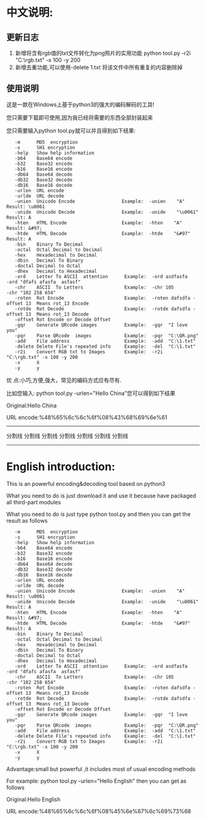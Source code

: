 ﻿﻿中文说明:
========
## 更新日志
1. 新增将含有rgb值的txt文件转化为png照片的实用功能 python tool.py -r2i  "C:\rgb.txt" -x 100 -y 200
2. 新增去重功能,可以使用-delete 1.txt 将该文件中所有重复的内容删除掉

## 使用说明 
这是一款在Windows上基于python3的强大的编码解码的工具!

您只需要下载即可使用,因为我已经将需要的东西全部封装起来

您只需要输入python tool.py就可以并且得到如下结果:
	 	
       -m      MD5  encryption
       -s      SH1 encryption
       -help   Show help information
       -b64    Base64 encode
       -b32    Base32 encode
       -b16    Base16 encode
       -db64   Base64 decode
       -db32   Base32 decode
       -db16   Base16 decode
       -urlen  URL encode
       -urlde  URL decode
       -unien  Unicode Encode                 Example:  -unien    "A"        Result: \u0061
       -unide  Unicode Decode                 Example:  -unide    "\u0061"   Result: A
       -hten   HTML Encode                    Example:  -hten    "A"         Result: &#97;
       -htde   HTML Decode                    Example:  -htde    "&#97"      Result: A
       -bin    Binary To Decimal
       -octal  Octal Decimal to Decimal
       -hex    Hexadecimal to Decimal
       -dbin   Decimal To Binary
       -doctal Decimal to Octal
       -dhex   Decimal to Hexadecimal
       -ord    Letter To ASCII  attention      Example:  -ord asdfasfa      -ord "dfafs afasfa  asfasf"
       -chr    ASCII  To Letters               Example:  -chr 105           -chr "102 258 654"
       -roten  Rot Encode                      Example:  -roten dafsdfa -offset 13  Means rot_13 Encode
       -rotde  Rot Decode                      Example:  -rotde dafsdfa -offset 13  Means rot_13 Decode
       -offset Rot Encode or Decode Offset
       -gqr    Generate QRcode images          Example:  -gqr  "I love you"
       -pqr    Parse QRcode  images            Example:  -pqr  "C:\QR.png"
       -add    File address                    Example:  -add  "C:\1.txt"
       -delete Delete File's repeated info     Example:  -del  "C:\1.txt"
       -r2i    Convert RGB txt to Images       Example:  -r2i  "C:\rgb.txt" -x 100 -y 200
       -x      X
       -y      y


优     点:小巧,方便,强大，常见的编码方式应有尽有.

比如您输入: python tool.py -urlen="Hello China"您可以得到如下结果

Original:Hello China

URL encode:%48%65%6c%6c%6f%08%43%68%69%6e%61

	
******************************************************************************
分割线 分割线	分割线	分割线	分割线	分割线	分割线
******************************************************************************
English introduction:
========
This is an powerful encoding&decoding tool based on python3

What you need to do is just download it and use it because have packaged all third-part modules

What you need to do is just type python tool.py and then you can get the result as follows

       -m      MD5  encryption
       -s      SH1 encryption
       -help   Show help information
       -b64    Base64 encode
       -b32    Base32 encode
       -b16    Base16 encode
       -db64   Base64 decode
       -db32   Base32 decode
       -db16   Base16 decode
       -urlen  URL encode
       -urlde  URL decode
       -unien  Unicode Encode                 Example:  -unien    "A"        Result: \u0061
       -unide  Unicode Decode                 Example:  -unide    "\u0061"   Result: A
       -hten   HTML Encode                    Example:  -hten    "A"         Result: &#97;
       -htde   HTML Decode                    Example:  -htde    "&#97"      Result: A
       -bin    Binary To Decimal
       -octal  Octal Decimal to Decimal
       -hex    Hexadecimal to Decimal
       -dbin   Decimal To Binary
       -doctal Decimal to Octal
       -dhex   Decimal to Hexadecimal
       -ord    Letter To ASCII  attention      Example:  -ord asdfasfa      -ord "dfafs afasfa  asfasf"
       -chr    ASCII  To Letters               Example:  -chr 105           -chr "102 258 654"
       -roten  Rot Encode                      Example:  -roten dafsdfa -offset 13  Means rot_13 Encode
       -rotde  Rot Decode                      Example:  -rotde dafsdfa -offset 13  Means rot_13 Decode
       -offset Rot Encode or Decode Offset
       -gqr    Generate QRcode images          Example:  -gqr  "I love you"
       -pqr    Parse QRcode  images            Example:  -pqr  "C:\QR.png"
       -add    File address                    Example:  -add  "C:\1.txt"
       -delete Delete File's repeated info     Example:  -del  "C:\1.txt"
       -r2i    Convert RGB txt to Images       Example:  -r2i  "C:\rgb.txt" -x 100 -y 200
       -x      X
       -y      y

Advantage:small but powerful ,it includes most of usual encoding methods

For example: python tool.py -urlen="Hello English" then you can get as follows

Original:Hello English

URL encode:%48%65%6c%6c%6f%08%45%6e%67%6c%69%73%68
				

